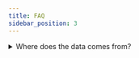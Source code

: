 ```yaml
---
title: FAQ
sidebar_position: 3
---
```

<details><summary>Where does the data comes from?</summary>
<p>

OpenBB does not provide any data. OpenBB is a data aggregator that connects to
multiple data providers and provides a unified API to access the data.

</p>
</details>
